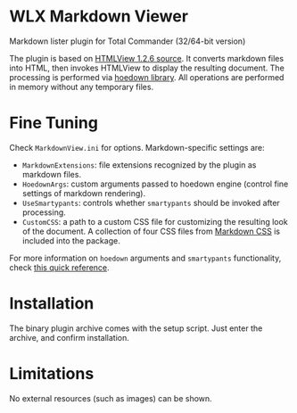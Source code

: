 # WLX Markdown Viewer
Markdown lister plugin for Total Commander (32/64-bit version)

The plugin is based on [HTMLView 1.2.6 source](http://sites.google.com/site/htmlview/). It converts markdown files into HTML, then invokes HTMLView to display the resulting document. The processing is performed via [hoedown library](https://github.com/hoedown/hoedown). All operations are performed in memory without any temporary files.

# Fine Tuning
Check `MarkdownView.ini` for options. Markdown-specific settings are:

* `MarkdownExtensions`: file extensions recognized by the plugin as markdown files.
* `HoedownArgs`: custom arguments passed to hoedown engine (control fine settings of markdown rendering).
* `UseSmartypants`: controls whether `smartypants` should be invoked after processing.
* `CustomCSS`: a path to a custom CSS file for customizing the resulting look of the document. A collection of four CSS files from [Markdown CSS](http://markdowncss.github.io/) is included into the package.

For more information on `hoedown` arguments and `smartypants` functionality, check [this quick reference](hoedown.html).

# Installation
The binary plugin archive comes with the setup script. Just enter the archive, and confirm installation.

# Limitations
No external resources (such as images) can be shown.
